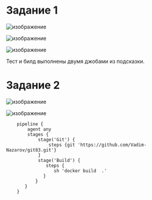 # Задание 1

![изображение](https://user-images.githubusercontent.com/107613708/211808320-984ed101-a6bf-4cce-8ca9-c816e05a0856.png)

![изображение](https://user-images.githubusercontent.com/107613708/211808658-121098f8-229d-459d-a7b8-54bc3acae484.png)

![изображение](https://user-images.githubusercontent.com/107613708/211808795-00b93b4f-e145-43d0-8411-ba7dfc8b9a5a.png)

Тест и билд выполнены двумя джобами из подсказки.

# Задание 2

![изображение](https://user-images.githubusercontent.com/107613708/211819879-c00de6cf-f238-4d88-a9b7-97cee705c661.png)

![изображение](https://user-images.githubusercontent.com/107613708/211819949-7fa9ec49-46d5-45a5-8458-931544344619.png)

        pipeline {
            agent any
            stages {
                stage('Git') {
                    steps {git 'https://github.com/Vadim-Nazarov/git83.git'}
                }    
                stage('Build') {
                   steps {
                      sh 'docker build  .'
                  }
               }
           }
        }




